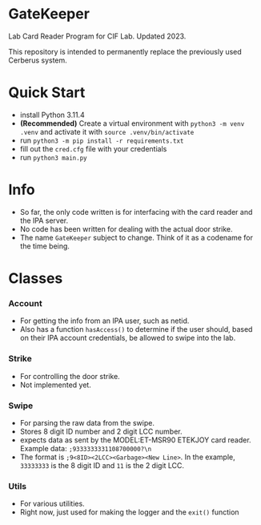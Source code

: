 # GateKeeper
Lab Card Reader Program for CIF Lab. Updated 2023.

This repository is intended to permanently replace the previously used Cerberus system.

# Quick Start
- install Python 3.11.4
- **(Recommended)** Create a virtual environment with `python3 -m venv .venv` and activate it with `source .venv/bin/activate`
- run `python3 -m pip install -r requirements.txt`
- fill out the `cred.cfg` file with your credentials
- run `python3 main.py`

# Info
- So far, the only code written is for interfacing with the card reader and the IPA server.
- No code has been written for dealing with the actual door strike.
- The name `GateKeeper` subject to change. Think of it as a codename for the time being.

# Classes
### Account
- For getting the info from an IPA user, such as netid.
- Also has a function `hasAccess()` to determine if the user should, based on their IPA account credentials, be allowed to swipe into the lab.

### Strike
- For controlling the door strike.
- Not implemented yet.

### Swipe
- For parsing the raw data from the swipe.
- Stores 8 digit ID number and 2 digit LCC number.
- expects data as sent by the MODEL:ET-MSR90 ETEKJOY card reader. Example data: `;9333333331108700000?\n`
- The format is `;9<8ID><2LCC><Garbage><New Line>`. In the example, `33333333` is the 8 digit ID and `11` is the 2 digit LCC.

### Utils
- For various utilities.
- Right now, just used for making the logger and the `exit()` function
